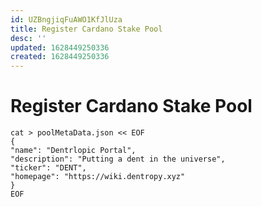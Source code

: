 ```yaml
---
id: UZBngjiqFuAWO1KfJlUza
title: Register Cardano Stake Pool
desc: ''
updated: 1628449250336
created: 1628449250336
---
```

# Register Cardano Stake Pool
    cat > poolMetaData.json << EOF
    {
    "name": "Dentrlopic Portal",
    "description": "Putting a dent in the universe",
    "ticker": "DENT",
    "homepage": "https://wiki.dentropy.xyz"
    }
    EOF
